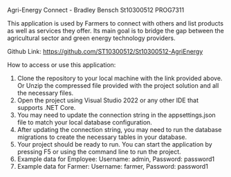 Agri-Energy Connect - Bradley Bensch St10300512 PROG7311

This application is used by Farmers to connect with others and list products as well as services they offer. Its main goal is to bridge the gap
between the agricultural sector and green energy technology providers.

Github Link: https://github.com/ST10300512/St10300512-AgriEnergy

How to access or use this application:
1. Clone the repository to your local machine with the link provided above. Or Unzip the compressed file provided with the project solution and all
   the necessary files.
2. Open the project using Visual Studio 2022 or any other IDE that supports .NET Core.
3. You may need to update the connection string in the appsettings.json file to match your local database configuration.
4. After updating the connection string, you may need to run the database migrations to create the necessary tables in your database.
5. Your project should be ready to run. You can start the application by pressing F5 or using the command line to run the project.
6. Example data for Employee: Username: admin, Password: password1
7. Example data for Farmer: Username: farmer, Password: password1